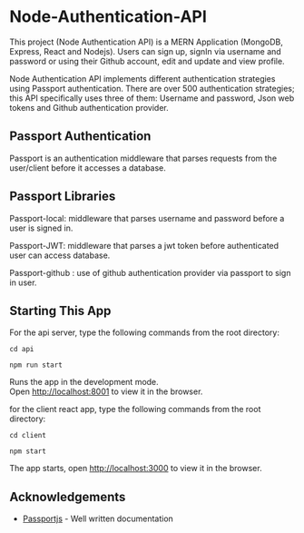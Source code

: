 # Node-Authentication-API
This project (Node Authentication API) is a MERN Application (MongoDB, Express, React and Nodejs). Users can sign up, signIn via username and password or using their Github account, edit and update and view profile.


Node Authentication API implements different authentication strategies using Passport authentication. There are over 500 authentication strategies; this API specifically uses three of them:
Username and password, 
Json web tokens and 
Github authentication provider. 


## Passport Authentication
 Passport is an authentication middleware that parses requests from the user/client before it accesses a database.

## Passport Libraries
 Passport-local: middleware that parses username and password before a user is signed in.

 Passport-JWT: middleware that parses a jwt token before authenticated user can access database.

 Passport-github : use of github authentication provider via passport to sign in user.


## Starting This App
For the api server, type the following commands from the root directory:


```cd api```

```npm run start```


Runs the app in the development mode.<br>
Open [http://localhost:8001](http://localhost:8001) to view it in the browser.

for the client react app, type the following commands from the root directory:

 ```cd client```

 ```npm start```

The app starts, open [http://localhost:3000](http://localhost:3000) to view it in the browser.

## Acknowledgements
- [Passportjs](https://www.passportjs.org) -  Well written documentation
